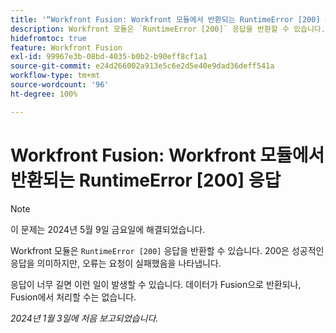 ```yaml
---
title: '“Workfront Fusion: Workfront 모듈에서 반환되는 RuntimeError [200] 응답”'
description: Workfront 모듈은 `RuntimeError [200]` 응답을 반환할 수 있습니다. 200은 성공적인 응답을 의미하지만, 오류는 요청이 실패했음을 나타냅니다.
hidefromtoc: true
feature: Workfront Fusion
exl-id: 99967e3b-08bd-4035-b0b2-b90eff8cf1a1
source-git-commit: e24d266002a913e5c6e2d5e40e9dad36deff541a
workflow-type: tm+mt
source-wordcount: '96'
ht-degree: 100%

---
```


# Workfront Fusion: Workfront 모듈에서 반환되는 RuntimeError [200] 응답

>[!NOTE]
>
>이 문제는 2024년 5월 9일 금요일에 해결되었습니다.

Workfront 모듈은 `RuntimeError [200]` 응답을 반환할 수 있습니다. 200은 성공적인 응답을 의미하지만, 오류는 요청이 실패했음을 나타냅니다.

응답이 너무 길면 이런 일이 발생할 수 있습니다. 데이터가 Fusion으로 반환되나, Fusion에서 처리할 수는 없습니다.

_2024년 1월 3일에 처음 보고되었습니다._
